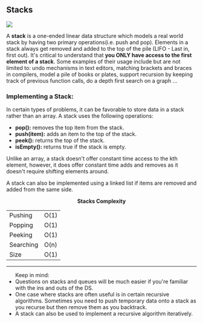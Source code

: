 <h2>Stacks</h2>
<img src="https://cdn.programiz.com/sites/tutorial2program/files/stack.png"/>
<p>A <b>stack</b> is a one-ended linear data structure which models a real world stack by having two primary operations(i.e. push and pop). Elements in a stack always get removed and added to the top of the pile (LIFO - Last in, first out). It's critical to understand that <b>you ONLY have access to the first element of a stack</b>. Some examples of their usage include but are not limited to: undo mechanisms in text editors, matching brackets and braces in compilers, model a pile of books or plates, support recursion by keeping track of previous function calls, do a depth first search on a graph ... </p>

<h3>Implementing a Stack:</h3>
<p>In certain types of problems, it can be favorable to store data in a stack rather than an array. A stack uses the following operations:</p>
<ul>
  <li><b>pop():</b> removes the top item from the stack.</li>
  <li><b>push(item):</b> adds an item to the top of the stack.</li>
  <li><b>peek():</b> returns the top of the stack.</li>
  <li><b>isEmpty():</b> returns true if the stack is empty.</li>
</ul>

<p>Unlike an array, a stack doesn't offer constant time access to the kth element, however, it does offer constant time adds and removes as it doesn't require shifting elements around.</p>
<p>A stack can also be implemented using a linked list if items are removed and added from the same side.</p>

<p align="center"><b>Stacks Complexity</b></p>
<table align="center">
  <tr>
    <td>Pushing</td>
    <td>O(1)</td>
  </tr>
  <tr>
    <td>Popping</td>
    <td>O(1)</td>
  </tr>
  <tr>
    <td>Peeking</td>
    <td>O(1)</td>
  </tr>
  <tr>
    <td>Searching</td>
    <td>O(n)</td>
  </tr>
  <tr>
    <td>Size</td>
    <td>O(1)</td>
  </tr>
</table>




---

<ul> Keep in mind: 
  <li>Questions on stacks and queues will be much easier if you're familiar with the ins and outs of the DS.</li>
  <li>One case where stacks are often useful is in certain recursive algorithms. Sometimes you need to push temporary data onto a stack as you recurse but then remove them as you backtrack.</li>
  <li>A stack can also be used to implement a recursive algorithm iteratively.</li>
</ul>
